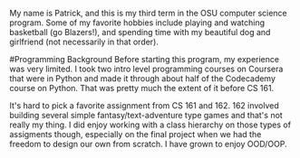 My name is Patrick, and this is my third term in the OSU computer science program. 
Some of my favorite hobbies include playing and watching basketball (go Blazers!), 
and spending time with my beautiful dog and girlfriend (not necessarily in that 
order).

#Programming Background
Before starting this program, my experience was very limited. I took two intro level
programming courses on Coursera that were in Python and made it through about half
of the Codecademy course on Python. That was pretty much the extent of it before CS 161.

It's hard to pick a favorite assignment from CS 161 and 162. 162 involved building
several simple fantasy/text-adventure type games and that's not really my thing. I did
enjoy working with a class hierarchy on those types of assigments though, especially
on the final project when we had the freedom to design our own from scratch. I have
grown to enjoy OOD/OOP.

 

